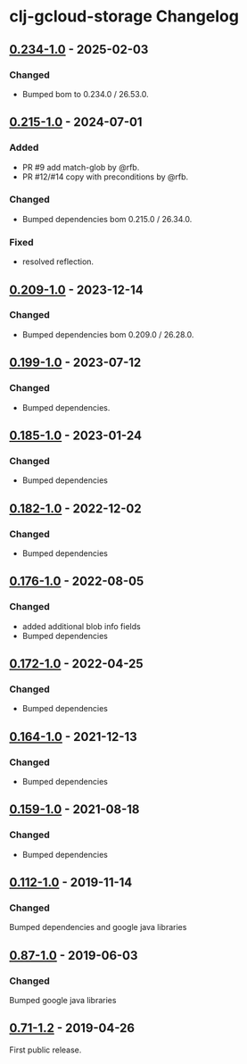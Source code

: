 # clj-gcloud-storage Changelog

## [0.234-1.0] - 2025-02-03
### Changed
* Bumped bom to 0.234.0 / 26.53.0.

## [0.215-1.0] - 2024-07-01
### Added
* PR #9 add match-glob by @rfb.
* PR #12/#14 copy with preconditions by @rfb.

### Changed
* Bumped dependencies bom 0.215.0 / 26.34.0.

### Fixed
* resolved reflection.

## [0.209-1.0] - 2023-12-14
### Changed
* Bumped dependencies bom 0.209.0 / 26.28.0.

## [0.199-1.0] - 2023-07-12
### Changed
* Bumped dependencies.

## [0.185-1.0] - 2023-01-24
### Changed
* Bumped dependencies

## [0.182-1.0] - 2022-12-02
### Changed
* Bumped dependencies

## [0.176-1.0] - 2022-08-05
### Changed
* added additional blob info fields
* Bumped dependencies

## [0.172-1.0] - 2022-04-25
### Changed
* Bumped dependencies

## [0.164-1.0] - 2021-12-13
### Changed
* Bumped dependencies

## [0.159-1.0] - 2021-08-18
### Changed
* Bumped dependencies

## [0.112-1.0] - 2019-11-14
### Changed
Bumped dependencies and google java libraries

## [0.87-1.0] - 2019-06-03
### Changed
Bumped google java libraries

## [0.71-1.2] - 2019-04-26
First public release.

[Unreleased]: https://github.com/oscaro/clj-gcloud-storage/-/compare/0.234-1.0...devel
[0.234-1.0]: https://github.com/oscaro/clj-gcloud-storage/-/compare/0.215-1.0...0.234-1.0
[0.215-1.0]: https://github.com/oscaro/clj-gcloud-storage/-/compare/0.209-1.0...0.215-1.0
[0.209-1.0]: https://github.com/oscaro/clj-gcloud-storage/-/compare/0.199-1.0...0.209-1.0
[0.199-1.0]: https://github.com/oscaro/clj-gcloud-storage/-/compare/0.185-1.0...0.199-1.0
[0.185-1.0]: https://github.com/oscaro/clj-gcloud-storage/-/compare/0.182-1.0...0.185-1.0
[0.182-1.0]: https://github.com/oscaro/clj-gcloud-storage/-/compare/0.176-1.0...0.182-1.0
[0.176-1.0]: https://github.com/oscaro/clj-gcloud-storage/-/compare/0.172-1.0...0.176-1.0
[0.172-1.0]: https://github.com/oscaro/clj-gcloud-storage/-/compare/0.164-1.0...0.172-1.0
[0.164-1.0]: https://github.com/oscaro/clj-gcloud-storage/-/compare/0.159-1.0...0.164-1.0
[0.159-1.0]: https://github.com/oscaro/clj-gcloud-storage/-/compare/0.112-1.0...0.159-1.0
[0.112-1.0]: https://github.com/oscaro/clj-gcloud-storage/-/compare/0.87-1.0...0.112-1.0
[0.87-1.0]: https://github.com/oscaro/clj-gcloud-storage/-/compare/0.71-1.2...0.87-1.0
[0.71-1.2]: https://github.com/oscaro/clj-gcloud-storage/releases/tag/0.71-1.2
